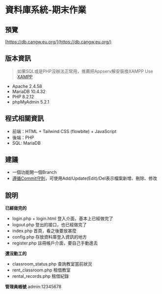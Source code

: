 # 資料庫系統-期末作業
## 預覽
[https://db.cangw.eu.org/](https://db.cangw.eu.org/)
## 版本資訊
> 如果SQL或是PHP沒辦法正常用，推薦把Appserv解安裝換XAMPP
Use [XAMPP](https://sourceforge.net/projects/xampp/files/XAMPP%20Windows/8.2.12/xampp-windows-x64-8.2.12-0-VS16-installer.exe)
- Apache 2.4.58
- MariaDB 10.4.32
- PHP 8.2.12
- phpMyAdmin 5.2.1
## 程式相關資訊
- 前端：HTML + Tailwind CSS (flowbite) + JavaScript
- 後端：PHP
- SQL: MariaDB
## 建議
- 一個功能開一個Branch
- [遵循Commit守則](https://heidiliu2020.github.io/git-commit-message/)，可使用Add/Update(Edit)/Del表示檔案新增、刪除、修改
## 說明
**已經做完的**
- login.php + login.html
    登入介面，基本上已經做完了
- logout.php
    登出的接口，也已經做完了
- index.php
    首頁，看之後要放甚麼
- config.php
    存放資料庫登入資訊的地方
- register.php
    註冊帳戶介面，要自己手動進去

**還沒動工的**
- classroom_status.php
    查詢教室當前狀況
- rent_classroom.php
    租借教室
- rental_records.php
    租借紀錄

**管理員帳號** 
admin:12345678

